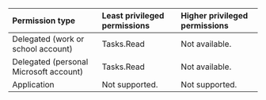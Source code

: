 |Permission type|Least privileged permissions|Higher privileged permissions|
|:---|:---|:---|
|Delegated (work or school account)|Tasks.Read|Not available.|
|Delegated (personal Microsoft account)|Tasks.Read|Not available.|
|Application|Not supported.|Not supported.|